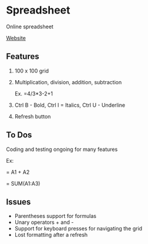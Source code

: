# Spreadsheet

Online spreadsheet

[Website](spreadsheetonline.azurewebsites.net)

## Features
1. 100 x 100 grid
2. Multiplication, division, addition, subtraction

    Ex. =4/3*3-2+1
3. Ctrl B - Bold, Ctrl I = Italics, Ctrl U - Underline
4. Refresh button

## To Dos

Coding and testing ongoing for many features

Ex:

= A1 + A2

= SUM(A1:A3)

## Issues

- Parentheses support for formulas
- Unary operators + and -
- Support for keyboard presses for navigating the grid
- Lost formatting after a refresh
